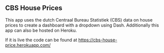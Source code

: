 ## CBS House Prices

This app uses the dutch Centraal Bureau Statistiek (CBS) data on house prices to create a dashboard with a dropdown using Dash. Additionally this app can also be hosted on Heroku.

If it is live the code can be found at https://cbs-house-price.herokuapp.com/
